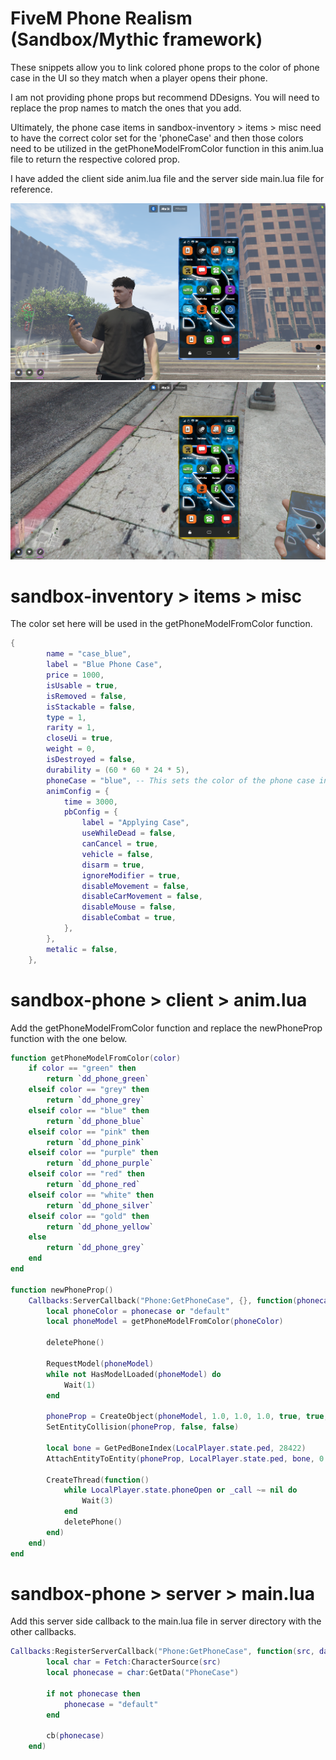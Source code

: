 # FiveM Phone Realism (Sandbox/Mythic framework)

These snippets allow you to link colored phone props to the color of phone case in the UI so they match when a player opens their phone.

I am not providing phone props but recommend DDesigns. You will need to replace the prop names to match the ones that you add.

Ultimately, the phone case items in sandbox-inventory > items > misc need to have the correct color set for the 'phoneCase' and then those colors need to be utilized in the getPhoneModelFromColor function in this anim.lua file to return the respective colored prop.

I have added the client side anim.lua file and the server side main.lua file for reference.

![image](/image.png)
![image2](/image2.png)

# sandbox-inventory > items > misc
The color set here will be used in the getPhoneModelFromColor function.
```lua
{
		name = "case_blue",
		label = "Blue Phone Case",
		price = 1000,
		isUsable = true,
		isRemoved = false,
		isStackable = false,
		type = 1,
		rarity = 1,
		closeUi = true,
		weight = 0,
		isDestroyed = false,
		durability = (60 * 60 * 24 * 5),
		phoneCase = "blue", -- This sets the color of the phone case in Mongo
		animConfig = {
			time = 3000,
			pbConfig = {
				label = "Applying Case",
				useWhileDead = false,
				canCancel = true,
				vehicle = false,
				disarm = true,
				ignoreModifier = true,
				disableMovement = false,
				disableCarMovement = false,
				disableMouse = false,
				disableCombat = true,
			},
		},
		metalic = false,
	},
```
# sandbox-phone > client > anim.lua
Add the getPhoneModelFromColor function and replace the newPhoneProp function with the one below.
```lua
function getPhoneModelFromColor(color)
    if color == "green" then
        return `dd_phone_green`
    elseif color == "grey" then
        return `dd_phone_grey`
	elseif color == "blue" then
		return `dd_phone_blue`
	elseif color == "pink" then
		return `dd_phone_pink`
	elseif color == "purple" then
		return `dd_phone_purple`
	elseif color == "red" then
		return `dd_phone_red`
	elseif color == "white" then
		return `dd_phone_silver`
	elseif color == "gold" then
		return `dd_phone_yellow`
    else
        return `dd_phone_grey`
    end
end

function newPhoneProp()
    Callbacks:ServerCallback("Phone:GetPhoneCase", {}, function(phonecase)
		local phoneColor = phonecase or "default"
		local phoneModel = getPhoneModelFromColor(phoneColor)

        deletePhone()

        RequestModel(phoneModel)
        while not HasModelLoaded(phoneModel) do
            Wait(1)
        end

        phoneProp = CreateObject(phoneModel, 1.0, 1.0, 1.0, true, true, false)
        SetEntityCollision(phoneProp, false, false)

        local bone = GetPedBoneIndex(LocalPlayer.state.ped, 28422)
        AttachEntityToEntity(phoneProp, LocalPlayer.state.ped, bone, 0.0, 0.0, 0.0, 0.0, 0.0, 0.0, true, true, false, false, 2, true)

        CreateThread(function()
            while LocalPlayer.state.phoneOpen or _call ~= nil do
                Wait(3)
            end
            deletePhone()
        end)
    end)
end
```
# sandbox-phone > server > main.lua
Add this server side callback to the main.lua file in server directory with the other callbacks.

```lua
Callbacks:RegisterServerCallback("Phone:GetPhoneCase", function(src, data, cb)
		local char = Fetch:CharacterSource(src)
		local phonecase = char:GetData("PhoneCase")
	
		if not phonecase then
			phonecase = "default"
		end
	
		cb(phonecase)
	end)